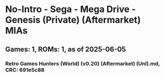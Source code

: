 # No-Intro - Sega - Mega Drive - Genesis (Private) (Aftermarket) MIAs
## Games: 1, ROMs: 1, as of 2025-06-05

### Retro Games Hunters (World) (v0.20) (Aftermarket) (Unl).md, CRC: 691e5c88
